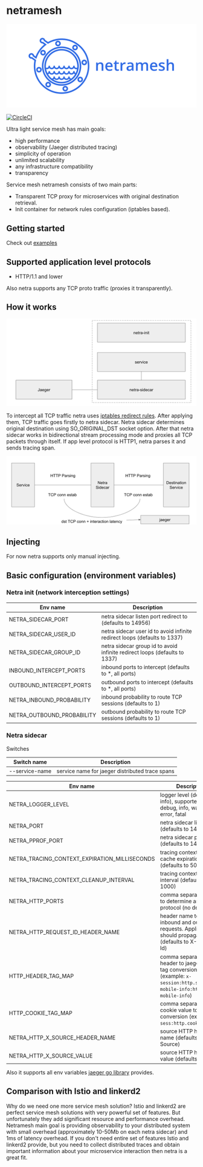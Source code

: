 # netramesh

![netramesh](media/logo.png)

[![CircleCI](https://circleci.com/gh/Lookyan/netramesh/tree/master.svg?style=svg)](https://circleci.com/gh/Lookyan/netramesh/tree/master)

Ultra light service mesh has main goals:

- high performance
- observability (Jaeger distributed tracing)
- simplicity of operation
- unlimited scalability
- any infrastructure compatibility
- transparency

Service mesh netramesh consists of two main parts:
- Transparent TCP proxy for microservices with original destination retrieval.
- Init container for network rules configuration (iptables based).

## Getting started

Check out [examples](./examples)

## Supported application level protocols
- HTTP/1.1 and lower

Also netra supports any TCP proto traffic (proxies it transparently).


## How it works

![main parts](media/netra_main_parts.png)

To intercept all TCP traffic netra uses [iptables redirect rules](./iptables-rules.sh). After applying them, TCP traffic goes firstly to netra sidecar. Netra sidecar determines original destination using SO_ORIGINAL_DST socket option. After that netra sidecar works in bidirectional stream processing mode and proxies all TCP packets through itself. If app level protocol is HTTP1, netra parses it and sends tracing span.

![traffic interception](media/netra_traffic_intercept.png)

## Injecting

For now netra supports only manual injecting.

## Basic configuration (environment variables)

### Netra init (network interception settings)

Env name| Description
---|---
NETRA_SIDECAR_PORT | netra sidecar listen port redirect to (defaults to 14956)
NETRA_SIDECAR_USER_ID | netra sidecar user id to avoid infinite redirect loops (defaults to 1337)
NETRA_SIDECAR_GROUP_ID | netra sidecar group id to avoid infinite redirect loops (defaults to 1337)
INBOUND_INTERCEPT_PORTS | inbound ports to intercept (defaults to *, all ports)
OUTBOUND_INTERCEPT_PORTS | outbound ports to intercept (defaults to *, all ports)
NETRA_INBOUND_PROBABILITY | inbound probability to route TCP sessions (defaults to 1)
NETRA_OUTBOUND_PROBABILITY | outbound probability to route TCP sessions (defaults to 1)


### Netra sidecar

Switches

Switch name| Description
---|---
--service-name| service name for jaeger distributed trace spans

Env name| Description
---|---
NETRA_LOGGER_LEVEL | logger level (defaults to info), supported values: debug, info, warning, error, fatal
NETRA_PORT | netra sidecar listen port (defaults to 14956)
NETRA_PPROF_PORT | netra sidecar pprof port (defaults to 14957)
NETRA_TRACING_CONTEXT_EXPIRATION_MILLISECONDS | tracing context mapping cache expiration (defaults to 5000)
NETRA_TRACING_CONTEXT_CLEANUP_INTERVAL | tracing context cleanup interval (defaults to 1000)
NETRA_HTTP_PORTS | comma separated ports to determine as HTTP1 protocol (no default)
NETRA_HTTP_REQUEST_ID_HEADER_NAME | header name to match inbound and outbound requests. Applications should propagate it (defaults to X-Request-Id)
HTTP_HEADER_TAG_MAP | comma separated HTTP header to jaeger span tag conversion (example: `x-session:http.session,x-mobile-info:http.x-mobile-info`)
HTTP_COOKIE_TAG_MAP | comma separated HTTP cookie value to span tag conversion (example: `sess:http.cookies.sess`)
NETRA_HTTP_X_SOURCE_HEADER_NAME | source HTTP header name (defaults to X-Source)
NETRA_HTTP_X_SOURCE_VALUE | source HTTP header value (defaults to netra)

Also it supports all env variables [jaeger go library](https://github.com/jaegertracing/jaeger-client-go#environment-variables) provides.

## Comparison with Istio and linkerd2

Why do we need one more service mesh solution? Istio and linkerd2 are perfect service mesh solutions with very powerful set of features. But unfortunately they add significant resource and performance overhead.
Netramesh main goal is providing observability to your distributed system with small overhead (approximately 10-50Mb on each netra sidecar) and 1ms of latency overhead. If you don't need entire set of features Istio and linkerd2 provide, but you need to collect distributed traces and obtain important information about your microservice interaction then netra is a great fit.
